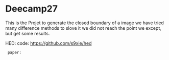 # Deecamp27
This is the Projet to generate the closed boundary of a image
      we have tried many difference methods to slove it
            we did not reach the point we except, but get some results.
            

HED:
     code:  https://github.com/s9xie/hed
     
     paper:  
            
